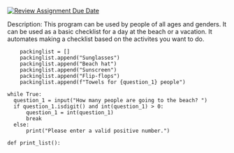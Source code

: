 [![Review Assignment Due Date](https://classroom.github.com/assets/deadline-readme-button-22041afd0340ce965d47ae6ef1cefeee28c7c493a6346c4f15d667ab976d596c.svg)](https://classroom.github.com/a/DpCY8B3G)


Description: This program can be used by people of all ages and genders. It can be used as a basic checklist for a day at the beach or a vacation. It automates making a checklist based on the activites you want to do. 

```
    packinglist = []
    packinglist.append("Sunglasses")
    packinglist.append("Beach hat")
    packinglist.append("Sunscreen")
    packinglist.append("Flip-flops")
    packinglist.append(f"Towels for {question_1} people")
```

```
while True:
  question_1 = input("How many people are going to the beach? ")
  if question_1.isdigit() and int(question_1) > 0:
      question_1 = int(question_1)
      break
  else:
      print("Please enter a valid positive number.")
```

```
def print_list():
```
